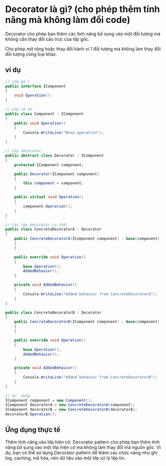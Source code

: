 # Decorator là gì? (cho phép thêm tính năng mà không làm đổi code)

Decorator cho phép bạn thêm các tính năng bổ sung vào một đối tượng mà không cần thay đổi cấu trúc của lớp gốc.

Cho phép mở rộng hoặc thay đổi hành vi 1 đối tượng mà không làm thay đổi đối tượng cùng loại khác.

## ví dụ

```csharp
// Lớp gốc
public interface IComponent
{
    void Operation();
}

// Lớp cơ sở
public class Component : IComponent
{
    public void Operation()
    {
        Console.WriteLine("Base operation");
    }
}

// Lớp decorator
public abstract class Decorator : IComponent
{
    protected IComponent component;

    public Decorator(IComponent component)
    {
        this.component = component;
    }

    public virtual void Operation()
    {
        component.Operation();
    }
}

// Các lớp decorator cụ thể
public class ConcreteDecoratorA : Decorator
{
    public ConcreteDecoratorA(IComponent component) : base(component)
    {
    }

    public override void Operation()
    {
        base.Operation();
        AddedBehavior();
    }

    private void AddedBehavior()
    {
        Console.WriteLine("Added behavior from ConcreteDecoratorA");
    }
}

public class ConcreteDecoratorB : Decorator
{
    public ConcreteDecoratorB(IComponent component) : base(component)
    {
    }

    public override void Operation()
    {
        base.Operation();
        AddedBehavior();
    }

    private void AddedBehavior()
    {
        Console.WriteLine("Added behavior from ConcreteDecoratorB");
    }
}

// Sử dụng
IComponent component = new Component();
IComponent decoratorA = new ConcreteDecoratorA(component);
IComponent decoratorB = new ConcreteDecoratorB(decoratorA);
decoratorB.Operation();
```

## Ứng dụng thực tế

Thêm tính năng vào lớp hiện có: Decorator pattern cho phép bạn thêm tính năng bổ sung vào một lớp hiện có mà không làm thay đổi mã nguồn gốc. 
Ví dụ, bạn có thể sử dụng Decorator pattern để thêm các chức năng như ghi log, caching, mã hóa, nén dữ liệu vào một lớp xử lý tệp tin.